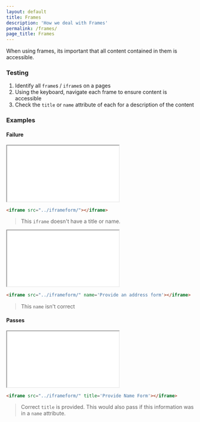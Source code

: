 ```yaml
---
layout: default
title: Frames
description: 'How we deal with Frames'
permalink: /frames/
page_title: Frames
---
```

When using frames, its important that all content contained in them is accessible. 

### Testing 

1. Identify all `frame`s / `iframe`s on a pages
2. Using the keyboard, navigate each frame to ensure content is accessible
3. Check the `title` or `name` attribute of each for a description of the content

### Examples


#### Failure

<iframe src="../iframeform/"></iframe>

```html
<iframe src="../iframeform/"></iframe>
```

> This `iframe` doesn't have a title or name.

<iframe src="../iframeform/" name='Provide an address form'></iframe>

```html
<iframe src="../iframeform/" name='Provide an address form'></iframe>
```

> This `name` isn't correct

#### Passes

<iframe src="../iframeform/" title='Provide Name Form'></iframe>

```html
<iframe src="../iframeform/" title='Provide Name Form'></iframe>
```

> Correct `title` is provided. This would also pass if this information was in a `name` attribute.

